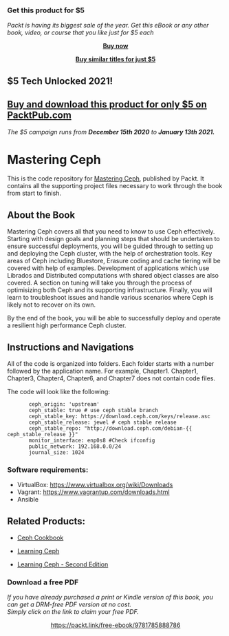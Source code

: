 
### Get this product for $5

<i>Packt is having its biggest sale of the year. Get this eBook or any other book, video, or course that you like just for $5 each</i>


<b><p align='center'>[Buy now](https://packt.link/9781789610703)</p></b>


<b><p align='center'>[Buy similar titles for just $5](https://subscription.packtpub.com/search)</p></b>


## $5 Tech Unlocked 2021!
[Buy and download this product for only $5 on PacktPub.com](https://www.packtpub.com/)
-----
*The $5 campaign         runs from __December 15th 2020__ to __January 13th 2021.__*

# Mastering Ceph
This is the code repository for [Mastering Ceph](https://www.packtpub.com/virtualization-and-cloud/mastering-ceph?utm_source=github&utm_medium=repository&utm_content=9781785888786), published by Packt. It contains all the supporting project files necessary to work through the book from start to finish.

## About the Book
Mastering Ceph covers all that you need to know to use Ceph effectively. Starting with design goals and planning steps that should be undertaken to ensure successful deployments, you will be guided through to setting up and deploying the Ceph cluster, with the help of orchestration tools. Key areas of Ceph including Bluestore, Erasure coding and cache tiering will be covered with help of examples. Development of applications which use Librados and Distributed computations with shared object classes are also covered. A section on tuning will take you through the process of optimisizing both Ceph and its supporting infrastructure. Finally, you will learn to troubleshoot issues and handle various scenarios where Ceph is likely not to recover on its own.

By the end of the book, you will be able to successfully deploy and operate a resilient high performance Ceph cluster.

## Instructions and Navigations
All of the code is organized into folders. Each folder starts with a number followed by the application name. For example, Chapter1.
Chapter1, Chapter3, Chapter4, Chapter6, and Chapter7 does not contain code files.

The code will look like the following:
       
           ceph_origin: 'upstream'
           ceph_stable: true # use ceph stable branch
           ceph_stable_key: https://download.ceph.com/keys/release.asc
           ceph_stable_release: jewel # ceph stable release
           ceph_stable_repo: "http://download.ceph.com/debian-{{ ceph_stable_release }}"
           monitor_interface: enp0s8 #Check ifconfig
           public_network: 192.168.0.0/24
           journal_size: 1024

### Software requirements:

* VirtualBox: https://www.virtualbox.org/wiki/Downloads
* Vagrant: https://www.vagrantup.com/downloads.html
* Ansible

## Related Products:

* [Ceph Cookbook]( https://www.packtpub.com/virtualization-and-cloud/ceph-cookbook?utm_source=github&utm_medium=repository&utm_content=9781784393502 )

* [Learning Ceph]( https://www.packtpub.com/virtualization-and-cloud/learning-ceph?utm_source=github&utm_medium=repository&utm_content=9781783985623 )

* [Learning Ceph - Second Edition]( https://www.packtpub.com/virtualization-and-cloud/learning-ceph-second-edition?utm_source=github&utm_medium=repository&utm_content=9781787127913 )



### Download a free PDF

 <i>If you have already purchased a print or Kindle version of this book, you can get a DRM-free PDF version at no cost.<br>Simply click on the link to claim your free PDF.</i>
<p align="center"> <a href="https://packt.link/free-ebook/9781785888786">https://packt.link/free-ebook/9781785888786 </a> </p>